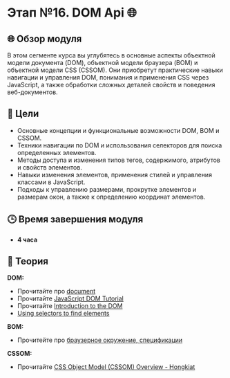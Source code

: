 # Этап №16.  DOM Api 🌐


## 🌐 Обзор модуля

В этом сегменте курса вы углубятесь в основные аспекты объектной модели документа (DOM), объектной модели браузера (BOM) и объектной модели CSS (CSSOM). Они приобретут практические навыки навигации и управления DOM, понимания и применения CSS через JavaScript, а также обработки сложных деталей свойств и поведения веб-документов.

## 🎯 Цели

- Основные концепции и функциональные возможности DOM, BOM и CSSOM.
- Техники навигации по DOM и использования селекторов для поиска определенных элементов.
- Методы доступа и изменения типов тегов, содержимого, атрибутов и свойств элементов.
- Навыки изменения элементов, применения стилей и управления классами в JavaScript.
- Подходы к управлению размерами, прокрутке элементов и размерам окон, а также к определению координат элементов.

## 🕒 Время завершения модуля

- **4 часа**

## 📖 Теория

**DOM:**

- Прочитайте про [document](https://learn.javascript.ru/document)
- Прочитайте [JavaScript DOM Tutorial](https://www.javascripttutorial.net/javascript-dom/)
- Прочитайте [Introduction to the DOM](https://developer.mozilla.org/en-US/docs/Web/API/Document_Object_Model/Introduction)
- [Using selectors to find elements](https://developer.mozilla.org/en-US/docs/Web/API/Document_object_model/Locating_DOM_elements_using_selectors)

**BOM:**

- Прочитейте про [браузерное окружение, спецификации](https://learn.javascript.ru/browser-environment)

**CSSOM:**

- Прочитайте [CSS Object Model (CSSOM) Overview - Hongkiat](https://www.hongkiat.com/blog/css-object-model-cssom/)